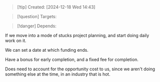 
>[!tip] Created: [2024-12-18 Wed 14:43]

>[!question] Targets: 

>[!danger] Depends: 

If we move into a mode of stucks project planning, and start doing daily work on it.

We can set a date at which funding ends.

Have a bonus for early completion, and a fixed fee for completion.

Does need to account for the opportunity cost to us, since we aren't doing something else at the time, in an industry that is hot.